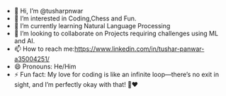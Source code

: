 - 👋 Hi, I’m @tusharpnwar
- 👀 I’m interested in Coding,Chess and Fun.
- 🌱 I’m currently learning Natural Language Processing
- 💞️ I’m looking to collaborate on Projects requiring challenges using ML and AI.
- 📫 How to reach me:https://www.linkedin.com/in/tushar-panwar-a35004251/
- 😄 Pronouns: He/Him
- ⚡ Fun fact:  My love for coding is like an infinite loop—there’s no exit in sight, and I’m perfectly okay with that! 🔄❤️

<!---
tusharpnwar/tusharpnwar is a ✨ special ✨ repository because its `README.md` (this file) appears on your GitHub profile.
You can click the Preview link to take a look at your changes.
--->
